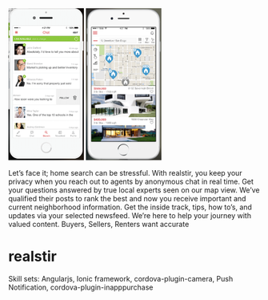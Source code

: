 <img src="https://github.com/onlystar1991/realstir/blob/master/screenshot1.png" width="30%" />
<img src="https://github.com/onlystar1991/realstir/blob/master/screenshot2.png" width="30%" />

Let’s face it; home search can be stressful.
With realstir, you keep your privacy when you reach out to agents by anonymous chat in real time. 
Get your questions answered by true local experts seen on our map view. 
We’ve qualified their posts to rank the best and now you receive important and current neighborhood information. 
Get the inside track, tips, how to’s, and updates via your selected newsfeed. 
We’re here to help your journey with valued content. Buyers, Sellers, Renters want accurate 

# realstir
Skill sets: Angularjs, Ionic framework, cordova-plugin-camera, Push Notification, cordova-plugin-inapppurchase
